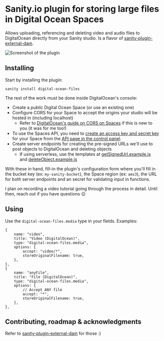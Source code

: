# Sanity.io plugin for storing large files in Digital Ocean Spaces

Allows uploading, referencing and deleting video and audio files to DigitalOcean directly from your Sanity studio. Is a flavor of [sanity-plugin-external-dam](https://github.com/hdoro/sanity-plugin-external-dam).

![Screenshot of the plugin](https://raw.githubusercontent.com/hdoro/sanity-plugin-external-dam/main/screenshots.png)

## Installing

Start by installing the plugin:

`sanity install digital-ocean-files`

The rest of the work must be done inside DigitalOcean's console:

- Create a _public_ Digital Ocean Space (or use an existing one)
- Configure CORS for your Space to accept the origins your studio will be hosted in (including localhost)
  - Refer to [DigitalOcean's guide on CORS on Spaces](https://docs.digitalocean.com/products/spaces/how-to/configure-cors/) if this is new to you (it was for me too!)
- To use the Spaces API, you need to [create an access key and secret key](https://docs.digitalocean.com/products/spaces/how-to/manage-access/#access-keys) for your Space from the [API page in the control panel](https://cloud.digitalocean.com/settings/api/tokens).
- Create server endpoints for creating the pre-signed URLs we'll use to post objects to DigitalOcean and deleting objects
  - If using serverless, use the templates at [getSignedUrl.example.js](https://github.com/hdoro/sanity-plugin-external-dam/blob/main/packages/digital-ocean/getSignedUrl.example.js) and [deleteObject.example.js](https://github.com/hdoro/sanity-plugin-external-dam/blob/main/packages/digital-ocean/deleteObject.example.js)

With these in hand, fill-in the plugin's configuration form where you'll fill in the bucket key (ex: `my-sanity-bucket`), the Space region (ex: `ams3`), the URL for both server endpoints and an secret for validating input in functions.

I plan on recording a video tutorial going through the process in detail. Until then, reach out if you have questions 😉


## Using

Use the `digital-ocean-files.media` type in your fields. Examples:

```
{
    name: "video",
    title: "Video (DigitalOcean)",
    type: "digital-ocean-files.media",
    options: {
        accept: "video/*",
        storeOriginalFilename: true,
    },
},
{
    name: "anyFile",
    title: "File (DigitalOcean)",
    type: "digital-ocean-files.media",
    options: {
        // Accept ANY file
        accept: "*",
        storeOriginalFilename: true,
    },
},
```

## Contributing, roadmap & acknowledgments

Refer to [sanity-plugin-external-dam](https://github.com/hdoro/sanity-plugin-external-dam) for those :)
